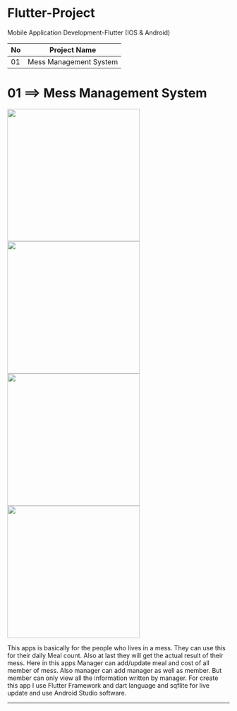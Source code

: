 # Flutter-Project
Mobile Application Development-Flutter (IOS &amp; Android)  

| No  | Project Name |
| ------------- | ------------- |
| 01  | Mess Management System  |



# 01 ==> Mess Management System
<img src="https://user-images.githubusercontent.com/68607312/188282213-670f3d32-1d60-4a62-b154-c2359251e61c.gif" width="300">           <img src="https://user-images.githubusercontent.com/68607312/188282229-cb18c587-7ef1-4bc7-8c63-37162b23cd00.gif" width="300">
<img src="https://user-images.githubusercontent.com/68607312/188282236-acdf754f-46b3-4f2e-9ab3-7077bc18c2cf.gif" width="300">           <img src="https://user-images.githubusercontent.com/68607312/188282240-3d5f273a-5f25-48ce-b1a6-0283a326086d.gif" width="300">
  

This apps is basically for the people who lives in a mess. They can use this for their daily Meal count. Also at last they will get the actual result of their mess.
Here in this apps Manager can add/update meal and cost of all member of mess. Also manager can add manager as well as member. But member can only view all the information written by manager.
For create this app I use Flutter Framework and dart language and sqflite for live update and use Android Studio software.

--------------------------------------------------------------------
